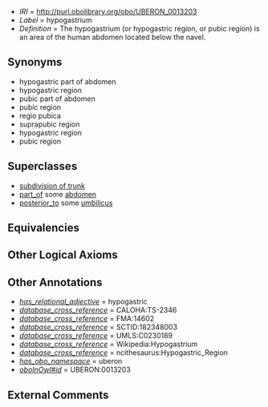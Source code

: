  * *IRI* = http://purl.obolibrary.org/obo/UBERON_0013203
 * *Label* = hypogastrium
 * *Definition* = The hypogastrium (or hypogastric region, or pubic region) is an area of the human abdomen located below the navel.

## Synonyms

 * hypogastric part of abdomen
 * hypogastric region
 * pubic part of abdomen
 * pubic region
 * regio pubica
 * suprapubic region
 * hypogastric region
 * pubic region

## Superclasses

 * [subdivision of trunk](../../UBERON/69/UBERON_0009569.md)
 * [part_of](../../BFO/50/BFO_0000050.md) some [abdomen](../../UBERON/16/UBERON_0000916.md)
 * [posterior_to](../../BSPO/99/BSPO_0000099.md) some [umbilicus](../../UBERON/18/UBERON_0007118.md)

## Equivalencies


## Other Logical Axioms


## Other Annotations

 * *[has_relational_adjective](../../UBPROP/07/UBPROP_0000007.md)* = hypogastric
 * *[database_cross_reference](../../ef/oboInOwl#hasDbXref.md)* = CALOHA:TS-2346
 * *[database_cross_reference](../../ef/oboInOwl#hasDbXref.md)* = FMA:14602
 * *[database_cross_reference](../../ef/oboInOwl#hasDbXref.md)* = SCTID:182348003
 * *[database_cross_reference](../../ef/oboInOwl#hasDbXref.md)* = UMLS:C0230189
 * *[database_cross_reference](../../ef/oboInOwl#hasDbXref.md)* = Wikipedia:Hypogastrium
 * *[database_cross_reference](../../ef/oboInOwl#hasDbXref.md)* = ncithesaurus:Hypogastric_Region
 * *[has_obo_namespace](../../ce/oboInOwl#hasOBONamespace.md)* = uberon
 * *[oboInOwl#id](../../id/oboInOwl#id.md)* = UBERON:0013203

## External Comments

